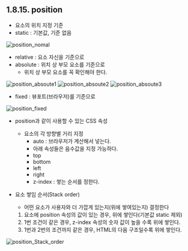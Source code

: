## 1.8.15. position
- 요소의 위치 지정 기준
- static : 기본값, 기준 없음
  
![position_nomal](https://blogfiles.pstatic.net/MjAyMjAxMTNfMTUz/MDAxNjQyMDg1MzgwODY2.SHLQCCSZAZd7L5HZy0APnBhTdWlV0c6-3tvD5MZNuMMg.aSaf0fYlHMeo1ez2AKArZuhhNnWoYuq10xuuHsUSv4Ig.JPEG.yuemj/position_nomal.jpg?type=w1)
- relative : 요소 자신을 기준으로
- absolute : 위치 상 부모 요소를 기준으로
    - 위치 상 부모 요소를 꼭 확인해야 한다.

![position_absoute1](https://blogfiles.pstatic.net/MjAyMjAxMTNfMTkx/MDAxNjQyMDg1MzgxMjY2.XQLOyrQXl734Xf2peuu57JQVZOEYPinrmJOXZhTMlysg.7bXoVe7Ue0O8KvEWvgs9G8UQEqUvRwxMJ86duJfIRA4g.JPEG.yuemj/position_absolute.jpg?type=w1)
![position_absoute2](https://blogfiles.pstatic.net/MjAyMjAxMTNfODgg/MDAxNjQyMDg1MzgxNTc0.p3mAAFH5I-FJ9yakYONs9VDJkUqywduAc_vKSIx9DAog.rtoFd7BBBfCJinRHXCLSlffww5P5q29OKwVBfQZL-PYg.JPEG.yuemj/position_absolute2.jpg?type=w1)
![position_absoute3](https://blogfiles.pstatic.net/MjAyMjAxMTNfMjY5/MDAxNjQyMDg1MzgxOTA3.IJy7R1GT9HHH4su_W41bM_WSE4-N6jljKu3uqKto_esg.dzd-8n0XhckrYYbDwOshQ25deCuKhNHo10VYkduxViYg.JPEG.yuemj/position_absolute3.jpg?type=w1)
        
- fixed : 뷰포트(브라우저)를 기준으로

![position_fixed](https://blogfiles.pstatic.net/MjAyMjAxMTNfMTg2/MDAxNjQyMDgzNjkzOTE1.XUUyeiwnxbkCfEFe4Tq4PlL7iIQ1frTQ2lAwBM0Vihkg.uJK1B6lEOD4016t12f0G5Qw10x1jTZj7FxjasUvlpuYg.GIF.yuemj/position_fixed.gif?type=w1)  

- position과 같이 사용할 수 있는 CSS 속성
    - 요소의 각 방향별 거리 지정
        - auto : 브라우저가 계산해서 넣는다.
        - 아래 속성들은 음수값을 지정 가능하다.
        - top 
        - bottom
        - left
        - right
        - z-index : 쌓는 순서를 정한다.
    
- 요소 쌓임 순서(Stack order)
    - 어떤 요소가 사용자와 더 가깝게 있는지(위에 쌓여있는지) 결정한다
    1. 요소에 position 속성의 값이 있는 경우, 위에 쌓인다(기본값 static 제외)
    2. 1번 조건이 같은 경우, z-index 속성의 숫자 값이 높을 수록 위에 쌓인다.
    3. 1번과 2번의 조건까지 같은 경우, HTML의 다음 구조일수록 위에 쌓인다.
    
![position_Stack_order](https://blogfiles.pstatic.net/MjAyMjAxMTNfMzAw/MDAxNjQyMDg1MzgyMzAy.MKmVV63QU4ubhBxMvum7u4wwoinD9s3kh0CPfONY2dEg.zilODG_eHYaA5SU5fSxEs1OnMnmzPLILhxMC9aFNK2Eg.JPEG.yuemj/position_z-index.jpg?type=w1)